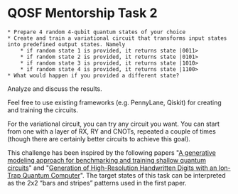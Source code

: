 # QOSF Mentorship Task 2

    * Prepare 4 random 4-qubit quantum states of your choice
    * Create and train a variational circuit that transforms input states into predefined output states. Namely
        * if random state 1 is provided, it returns state |0011>
        * if random state 2 is provided, it returns state |0101>
        * if random state 3 is provided, it returns state |1010>
        * if random state 4 is provided, it returns state |1100>
    * What would happen if you provided a different state?
    
Analyze and discuss the results.

Feel free to use existing frameworks (e.g. PennyLane, Qiskit) for creating and training the circuits.

For the variational circuit, you can try any circuit you want. You can start from one with a layer of RX, RY and CNOTs, repeated a couple of times (though there are certainly better circuits to achieve this goal).

This challenge has been inspired by the following papers "[A generative modeling approach for benchmarking and training shallow quantum circuits][1]" and "[Generation of High-Resolution Handwritten Digits with an Ion-Trap Quantum Computer][2]". The target states of this task can be interpreted as the 2x2 “bars and stripes” patterns used in the first paper.

[1]: https://www.nature.com/articles/s41534-019-0157-8 "A generative modeling approach for benchmarking and training shallow quantum circuits"
[2]: https://arxiv.org/abs/2012.03924 "Generation of High-Resolution Handwritten Digits with an Ion-Trap Quantum Computer"